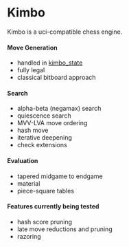 # Kimbo

Kimbo is a uci-compatible chess engine. 

#### Move Generation
- handled in [kimbo_state](https://github.com/JacquesRW/kimbo_state)
- fully legal
- classical bitboard approach

#### Search
- alpha-beta (negamax) search
- quiescence search
- MVV-LVA move ordering
- hash move
- iterative deepening
- check extensions

#### Evaluation
- tapered midgame to endgame
- material
- piece-square tables

#### Features currently being tested
- hash score pruning
- late move reductions and pruning
- razoring
